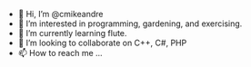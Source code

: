 - 👋 Hi, I’m @cmikeandre
- 👀 I’m interested in programming, gardening, and exercising.
- 🌱 I’m currently learning flute.
- 💞️ I’m looking to collaborate on C++, C#, PHP
- 📫 How to reach me ...

<!---
cmikeandre/cmikeandre is a ✨ special ✨ repository because its `README.md` (this file) appears on your GitHub profile.
You can click the Preview link to take a look at your changes.
--->
